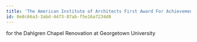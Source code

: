 ```yaml
---
title: 'The American Institute of Architects First Award For Achievement Of Excellence In Historic Preservation And Architectural Design'
id: 0e8c66a3-3abd-4473-87ab-f5e16a7234d8
---
```

for the Dahlgren Chapel Renovation at Georgetown University